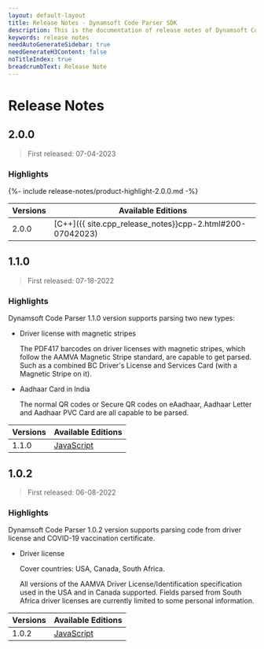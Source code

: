 ```yaml
---
layout: default-layout
title: Release Notes - Dynamsoft Code Parser SDK 
description: This is the documentation of release notes of Dynamsoft Code Parser SDK.
keywords: release notes
needAutoGenerateSidebar: true
needGenerateH3Content: false
noTitleIndex: true
breadcrumbText: Release Note
---
```


# Release Notes

## 2.0.0

 > First released: 07-04-2023

### Highlights

{%- include release-notes/product-highlight-2.0.0.md -%}

| Versions | Available Editions |
|---|---|
| 2.0.0 | [C++]({{ site.cpp_release_notes}}cpp-2.html#200-07042023) |

## 1.1.0

 > First released: 07-18-2022

### Highlights

Dynamsoft Code Parser 1.1.0 version supports parsing two new types:

* Driver license with magnetic stripes 

    The PDF417 barcodes on driver licenses with magnetic stripes, which follow the AAMVA Magnetic Stripe standard, are capable to get parsed. Such as a combined BC Driver's License and Services Card (with a Magnetic Stripe on it).

* Aadhaar Card in India

    The normal QR codes or Secure QR codes on eAadhaar, Aadhaar Letter and Aadhaar PVC Card are all capable to be parsed. 

| Versions | Available Editions |
|---|---|
| 1.1.0 | [JavaScript](../development/javascript/release-notes/js-1.md) |

## 1.0.2

 > First released: 06-08-2022

### Highlights

Dynamsoft Code Parser 1.0.2 version supports parsing code from driver license and COVID-19 vaccination certificate.

* Driver license

    Cover countries: USA, Canada, South Africa.

    All versions of the AAMVA Driver License/Identification specification used in the USA and in Canada supported. Fields parsed from South Africa driver licenses are currently limited to some personal information.

| Versions | Available Editions |
|---|---|
| 1.0.2 | [JavaScript](../development/javascript/release-notes/js-1.md) |
